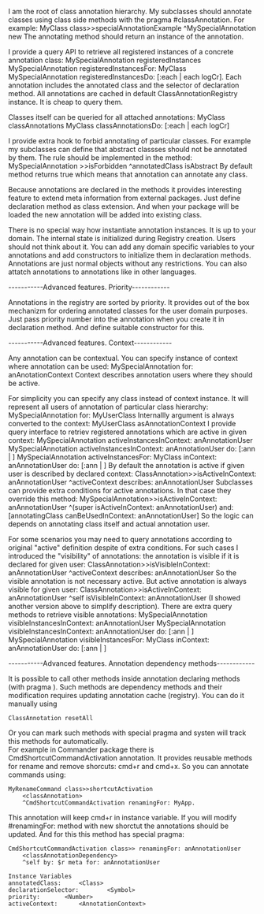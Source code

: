 I am the root of class annotation hierarchy.
My subclasses should annotate classes using class side methods with the pragma #classAnnotation. 
For example:
	MyClass class>>specialAnnotationExample
		<classAnnotation>
		^MySpecialAnnotation new
The annotating method should return an instance of the annotation.

I provide a query API to retrieve all registered instances of a concrete annotation class:
	MySpecialAnnotation registeredInstances
	MySpecialAnnotation registeredInstancesFor: MyClass
	MySpecialAnnotation registeredInstancesDo: [:each | each logCr].
Each annotation includes the annotated class and the selector of declaration method.
All annotations are cached in default ClassAnnotationRegistry instance. It is cheap to query them.

Classes itself can be queried for all attached annotations:
	MyClass classAnnotations
	MyClass classAnnotationsDo: [:each | each logCr]

I provide extra hook to forbid annotating of particular classes. For example my subclasses can define that abstract classses should not be annotated by them.
The rule should be  implemented in the method:
	MySpecialAnnotation >>isForbidden
		^annotatedClass isAbstract 
By default method returns true which means that annotation can annotate any class.

Because annotations are declared in the methods it provides interesting feature to extend meta information from external packages.
Just define declaration method as class extension. And when your package will be loaded the new annotation will be added into existing class.
 
There is no special way how instantiate annotation instances. It is up to your domain.
The internal state is initialized during Registry creation.  Users should not think about it. 
You can add any domain specific variables to your annotations and add constructors to initialize them in declaration methods. 
Annotations are just normal objects without any restrictions. You can also attatch annotations to annotations like in other languages.

-----------Advanced features. Priority------------

Annotations in the registry are sorted by priority. It provides out of the box mechanizm for ordering annotated classes for the user domain purposes. 
Just pass priority number into the annotation when you create it in declaration method. And define suitable constructor for this.

-----------Advanced features. Context------------

Any annotation can be contextual. You can specify instance of context where annotation can be used:
	MySpecialAnnotation for: anAnotationContext
Context describes annotation users where they should be active.

For simplicity you can specify any class instead of context instance. It will represent all users of annotation of particular class hierarchy:
	MySpecialAnnotation for: MyUserClass
Internallly argument is always converted to the context:
	MyUserClass asAnnotationContext
I provide query interface to retriev registered annotations which are active in given context:
	MySpecialAnnotation activeInstancesInContext: anAnnotationUser
	MySpecialAnnotation activeInstancesInContext: anAnnotationUser do: [:ann | ]
	MySpecialAnnotation activeInstancesFor: MyClass inContext: anAnnotationUser do: [:ann | ]
By default the annotation is active if given user is described by declared context:
	ClassAnnotation>>isActiveInContext: anAnnotationUser
		^activeContext describes: anAnnotationUser
Subclasses can provide extra conditions for active annotations. In that case they override this method:
	MySpecialAnnotation>>isActiveInContext: anAnnotationUser
		^(super isActiveInContext: anAnnotationUser)
			and: [annotatingClass canBeUsedInContext: anAnnotationUser]
So the logic can depends on annotating class itself and actual annotation user.

For some scenarios you may need to query annotations according to original "active" definition despite of extra conditions.
For such cases I introduced the "visibility" of annotations: the annotation is visible if it is declared for given user:
	ClassAnnotation>>isVisibleInContext: anAnnotationUser
		^activeContext describes: anAnnotationUser
So the visible annotation is not necessary active. But active annotation is always visible for given user:
	ClassAnnotation>>isActiveInContext: anAnnotationUser
		^self isVisibleInContext: anAnnotationUser
(I showed another version above to simplify description).
There are extra query methods to retrieve visible annotations:
	MySpecialAnnotation visibleInstancesInContext: anAnnotationUser
	MySpecialAnnotation visibleInstancesInContext: anAnnotationUser do: [:ann | ]
	MySpecialAnnotation visibleInstancesFor: MyClass inContext: anAnnotationUser do: [:ann | ]

-----------Advanced features. Annotation dependency methods------------

It is possible to call other methods inside annotation declaring methods (with pragma <classAnnotation>).
Such methods are dependency methods and their modification requires updating annotation cache (registry).
You can do it manually using

	ClassAnnotation resetAll
	
Or you can mark such methods with special pragma <classAnnotationDependency> and systen will track this methods for automatically.	
For example in Commander package there is CmdShortcutCommandActivation annotation. It provides reusable methods for rename and remove shorcuts: cmd+r and cmd+x. So you can annotate commands using: 

	MyRenameCommand class>>shortcutActivation
		<classAnnotation>
		^CmdShortcutCommandActivation renamingFor: MyApp.

This annotation will keep cmd+r in instance variable. 
If you will modify #renamingFor: method with new shorctut the annotations should be updated. And for this this method has special pragma:

	CmdShortcutCommandActivation class>> renamingFor: anAnnotationUser
		<classAnnotationDependency>
		^self by: $r meta for: anAnnotationUser 
  
    Instance Variables
	annotatedClass:		<Class>
	declarationSelector:		<Symbol>
	priority:		<Number>
	activeContext:		<AnnotationContext>